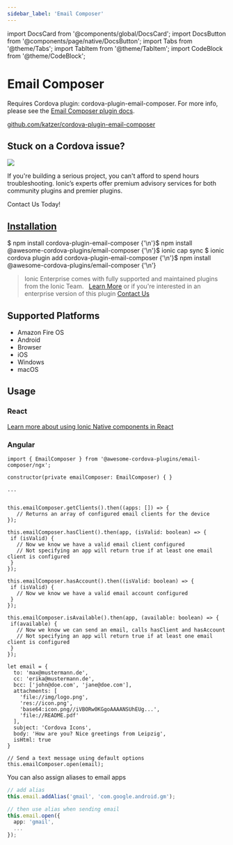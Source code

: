 ```yaml
---
sidebar_label: 'Email Composer'
---
```


import DocsCard from '@components/global/DocsCard';
import DocsButton from '@components/page/native/DocsButton';
import Tabs from '@theme/Tabs';
import TabItem from '@theme/TabItem';
import CodeBlock from '@theme/CodeBlock';

# Email Composer

Requires Cordova plugin: cordova-plugin-email-composer. For more info, please see the [Email Composer plugin docs](https://github.com/hypery2k/cordova-email-plugin).

<p>
  <a href="https://github.com/katzer/cordova-plugin-email-composer" target="_blank" rel="noopener" className="git-link">github.com/katzer/cordova-plugin-email-composer</a>
</p>

<h2>Stuck on a Cordova issue?</h2>
<DocsCard
  className="cordova-ee-card"
  header="Don't waste precious time on plugin issues."
  href="https://ionicframework.com/sales?product_of_interest=Ionic%20Native"
>
  <div>
    <img src="/docs/icons/native-cordova-bot.png" class="cordova-ee-img" />
    <p>If you're building a serious project, you can't afford to spend hours troubleshooting. Ionic’s experts offer premium advisory services for both community plugins and premier plugins.</p>
    <DocsButton className="native-ee-detail">Contact Us Today!</DocsButton>
  </div>
</DocsCard>

<h2 id="installation">
  <a href="#installation">Installation</a>
</h2>
<Tabs
  groupId="runtime"
  defaultValue="Capacitor"
  values={[
    { value: 'Capacitor', label: 'Capacitor' },
    { value: 'Cordova', label: 'Cordova' },
    { value: 'Enterprise', label: 'Enterprise' },
  ]}
>
  <TabItem value="Capacitor">
    <CodeBlock className="language-shell">
      $ npm install cordova-plugin-email-composer {'\n'}$ npm install @awesome-cordova-plugins/email-composer {'\n'}$
      ionic cap sync
    </CodeBlock>
  </TabItem>
  <TabItem value="Cordova">
    <CodeBlock className="language-shell">
      $ ionic cordova plugin add cordova-plugin-email-composer {'\n'}$ npm install
      @awesome-cordova-plugins/email-composer {'\n'}
    </CodeBlock>
  </TabItem>
  <TabItem value="Enterprise">
    <blockquote>
      Ionic Enterprise comes with fully supported and maintained plugins from the Ionic Team. &nbsp;
      <a className="btn" href="https://ionic.io/docs/premier-plugins">Learn More</a> or if you're interested in an enterprise version of this plugin <a className="btn" href="https://ionicframework.com/sales?product_of_interest=Ionic%20Enterprise%20Engine">Contact Us</a>
    </blockquote>
  </TabItem>
</Tabs>

## Supported Platforms

- Amazon Fire OS
- Android
- Browser
- iOS
- Windows
- macOS

## Usage

### React

[Learn more about using Ionic Native components in React](../native-community.md#react)

### Angular

```tsx
import { EmailComposer } from '@awesome-cordova-plugins/email-composer/ngx';

constructor(private emailComposer: EmailComposer) { }

...


this.emailComposer.getClients().then((apps: []) => {
   // Returns an array of configured email clients for the device
});

this.emailComposer.hasClient().then(app, (isValid: boolean) => {
 if (isValid) {
   // Now we know we have a valid email client configured
   // Not specifying an app will return true if at least one email client is configured
 }
});

this.emailComposer.hasAccount().then((isValid: boolean) => {
 if (isValid) {
   // Now we know we have a valid email account configured
 }
});

this.emailComposer.isAvailable().then(app, (available: boolean) => {
 if(available) {
   // Now we know we can send an email, calls hasClient and hasAccount
   // Not specifying an app will return true if at least one email client is configured
 }
});

let email = {
  to: 'max@mustermann.de',
  cc: 'erika@mustermann.de',
  bcc: ['john@doe.com', 'jane@doe.com'],
  attachments: [
    'file://img/logo.png',
    'res://icon.png',
    'base64:icon.png//iVBORw0KGgoAAAANSUhEUg...',
    'file://README.pdf'
  ],
  subject: 'Cordova Icons',
  body: 'How are you? Nice greetings from Leipzig',
  isHtml: true
}

// Send a text message using default options
this.emailComposer.open(email);
```

You can also assign aliases to email apps

```ts
// add alias
this.email.addAlias('gmail', 'com.google.android.gm');

// then use alias when sending email
this.email.open({
  app: 'gmail',
  ...
});
```
